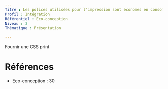 ```yaml
---
Titre : Les polices utilisées pour l'impression sont économes en consommation d'encre.
Profil : Intégration
Référentiel : Eco-conception
Niveau : 3
Thématique : Présentation

---
```

Fournir une CSS print

# Références

*   Eco-conception : 30